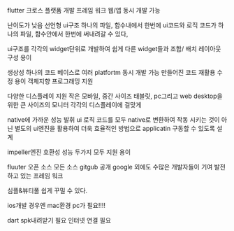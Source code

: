 flutter
크로스 플랫폼 개발 프레임 워크
웹/앱 동시 개발 가능

난이도가 낮음
선언형 ui구조 
하나의 파일, 함수내에서 한번에
ui코드와 로직 코드가 하나의 파일, 함수안에서 
한번에 써내려갈 수 있다,

ui구조를 각각의 widget단위로 개발하여
쉽게 다른 widget들과 조합/ 배치 레이아웃 구성 용이

생상성
하나의 코드 베이스로 여러 platfortm 동시 개발 가능
만들어진 코드 재활용 수정 용이
객체지향 프로그래밍 지원


다양한 디스플레이 지원
작은 모바일, 중간 사이즈 태블릿, pc그리고
web desktop을 위한 큰 사이즈의 모니터
각각의 디스플레이에 걸맞게

native에 가까운 성능 발휘
ui 로직 코드를 모두 native로 변환하여 작동 시키는 것이 아닌
별도의 ui엔진을 활용하여 더욱 효율적인 방법으로
applicatin 구동할 수 있도록 설계

impeller엔진
호환성 성능 두가지 모두 지원 용이


fluuter 오픈 소스
모든 소스 gitgub 공개
google 외에도 수많은 개발자들이 기여 발전하고 있는 프레임 워크

심플&뷰티풀
쉽게 꾸밀 수 있다.

ios개발 경우엔 mac환경 pc가 필요!!!!

dart spk내려받기 필요
인터넷 연결 필요
